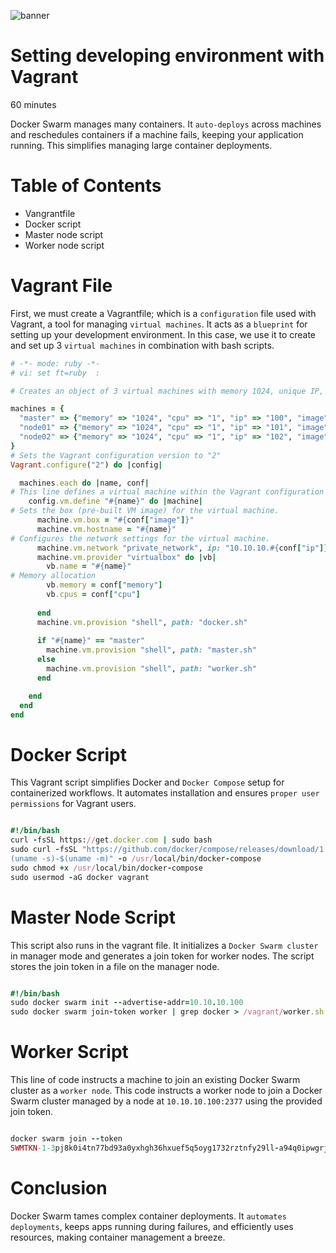 ![banner](images/banner_8.jpg)
# Setting developing environment with Vagrant

60 minutes 

Docker Swarm manages many containers. It `auto-deploys` across machines and reschedules containers if a machine fails, keeping your application running.  This simplifies managing large container deployments.

# Table of Contents

- Vangrantfile
- Docker script
- Master node script
- Worker node script
  
# Vagrant File

First, we must create a Vagrantfile; which is a `configuration` file used with Vagrant, a tool for managing `virtual machines`. It acts as a `blueprint` for setting up your development environment. In this case, we use it to create and set up 3 `virtual machines` in combination with bash scripts.

```ruby
# -*- mode: ruby -*-
# vi: set ft=ruby  :

# Creates an object of 3 virtual machines with memory 1024, unique IP, and assigns a docker image

machines = {
  "master" => {"memory" => "1024", "cpu" => "1", "ip" => "100", "image" => "bento/ubuntu-22.04"},
  "node01" => {"memory" => "1024", "cpu" => "1", "ip" => "101", "image" => "bento/ubuntu-22.04"},
  "node02" => {"memory" => "1024", "cpu" => "1", "ip" => "102", "image" => "bento/ubuntu-22.04"}
}
# Sets the Vagrant configuration version to "2" 
Vagrant.configure("2") do |config|

  machines.each do |name, conf|
# This line defines a virtual machine within the Vagrant configuration
    config.vm.define "#{name}" do |machine|
# Sets the box (pre-built VM image) for the virtual machine.
      machine.vm.box = "#{conf["image"]}"
      machine.vm.hostname = "#{name}"
# Configures the network settings for the virtual machine. 
      machine.vm.network "private_network", ip: "10.10.10.#{conf["ip"]}"
      machine.vm.provider "virtualbox" do |vb|
        vb.name = "#{name}"
# Memory allocation
        vb.memory = conf["memory"]
        vb.cpus = conf["cpu"]
        
      end
      machine.vm.provision "shell", path: "docker.sh"
      
      if "#{name}" == "master"
        machine.vm.provision "shell", path: "master.sh"
      else
        machine.vm.provision "shell", path: "worker.sh"
      end

    end
  end
end

```

# Docker Script

This Vagrant script simplifies Docker and `Docker Compose` setup for containerized workflows. It automates installation and ensures `proper user permissions` for Vagrant users.

```ruby

#!/bin/bash
curl -fsSL https://get.docker.com | sudo bash
sudo curl -fsSL "https://github.com/docker/compose/releases/download/1.25.4/docker-compose-$
(uname -s)-$(uname -m)" -o /usr/local/bin/docker-compose
sudo chmod +x /usr/local/bin/docker-compose
sudo usermod -aG docker vagrant

```

# Master Node Script

This script also runs in the vagrant file. It initializes a `Docker Swarm cluster` in manager mode and generates a join token for worker nodes. The script stores the join token in a file on the manager node.

```ruby

#!/bin/bash
sudo docker swarm init --advertise-addr=10.10.10.100
sudo docker swarm join-token worker | grep docker > /vagrant/worker.sh

```

# Worker Script

This line of code instructs a machine to join an existing Docker Swarm cluster as a `worker node`. This code instructs a worker node to join a Docker Swarm cluster managed by a node at `10.10.10.100:2377` using the provided join token.

```ruby

docker swarm join --token
SWMTKN-1-3pj8k0i4tn77bd93a0yxhgh36hxuef5q5oyg1732rztnfy29ll-a94q0ipwgrjs4xikzyb4yb3n5 10.10.10.100:2377

```

# Conclusion

Docker Swarm tames complex container deployments. It `automates deployments`, keeps apps running during failures, and efficiently uses resources, making container management a breeze.

